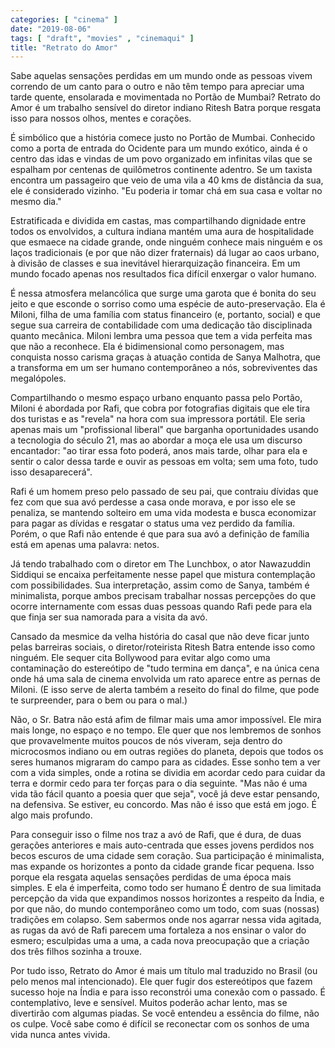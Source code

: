 ```yaml
---
categories: [ "cinema" ]
date: "2019-08-06"
tags: [ "draft", "movies" , "cinemaqui" ]
title: "Retrato do Amor"
---
```

Sabe aquelas sensações perdidas em um mundo onde as pessoas vivem
correndo de um canto para o outro e não têm tempo para apreciar uma
tarde quente, ensolarada e movimentada no Portão de Mumbai? Retrato
do Amor é um trabalho sensível do diretor indiano Ritesh Batra porque
resgata isso para nossos olhos, mentes e corações.

É simbólico que a história comece justo no Portão de Mumbai. Conhecido
como a porta de entrada do Ocidente para um mundo exótico, ainda é o
centro das idas e vindas de um povo organizado em infinitas vilas que se
espalham por centenas de quilômetros continente adentro. Se um taxista
encontra um passageiro que veio de uma vila a 40 kms de distância da
sua, ele é considerado vizinho. "Eu poderia ir tomar chá em sua casa
e voltar no mesmo dia."

Estratificada e dividida em castas, mas compartilhando dignidade entre
todos os envolvidos, a cultura indiana mantém uma aura de hospitalidade
que esmaece na cidade grande, onde ninguém conhece mais ninguém e
os laços tradicionais (e por que não dizer fraternais) dá lugar ao
caos urbano, à divisão de classes e sua inevitável hierarquização
financeira. Em um mundo focado apenas nos resultados fica difícil
enxergar o valor humano.

É nessa atmosfera melancólica que surge uma garota que é bonita do seu
jeito e que esconde o sorriso como uma espécie de auto-preservação. Ela
é Miloni, filha de uma família com status financeiro (e, portanto,
social) e que segue sua carreira de contabilidade com uma dedicação
tão disciplinada quanto mecânica. Miloni lembra uma pessoa que tem
a vida perfeita mas que não a reconhece. Ela é bidimensional como
personagem, mas conquista nosso carisma graças à atuação contida de
Sanya Malhotra, que a transforma em um ser humano contemporâneo a nós,
sobreviventes das megalópoles.

Compartilhando o mesmo espaço urbano enquanto passa pelo Portão, Miloni
é abordada por Rafi, que cobra por fotografias digitais que ele tira dos
turistas e as "revela" na hora com sua impressora portátil. Ele seria
apenas mais um "profissional liberal" que barganha oportunidades usando
a tecnologia do século 21, mas ao abordar a moça ele usa um discurso
encantador: "ao tirar essa foto poderá, anos mais tarde, olhar para ela
e sentir o calor dessa tarde e ouvir as pessoas em volta; sem uma foto,
tudo isso desaparecerá".

Rafi é um homem preso pelo passado de seu pai, que contraiu dívidas
que fez com que sua avó perdesse a casa onde morava, e por isso ele se
penaliza, se mantendo solteiro em uma vida modesta e busca economizar para
pagar as dívidas e resgatar o status uma vez perdido da família. Porém,
o que Rafi não entende é que para sua avó a definição de família
está em apenas uma palavra: netos.

Já tendo trabalhado com o diretor em The Lunchbox, o ator Nawazuddin
Siddiqui se encaixa perfeitamente nesse papel que mistura contemplação
com possibilidades. Sua interpretação, assim como de Sanya, também
é minimalista, porque ambos precisam trabalhar nossas percepções do
que ocorre internamente com essas duas pessoas quando Rafi pede para
ela que finja ser sua namorada para a visita da avó.

Cansado da mesmice da velha história do casal que não deve ficar
junto pelas barreiras sociais, o diretor/roteirista Ritesh Batra entende
isso como ninguém. Ele sequer cita Bollywood para evitar algo como uma
contaminação do estereótipo de "tudo termina em dança", e na única
cena onde há uma sala de cinema envolvida um rato aparece entre as pernas
de Miloni. (E isso serve de alerta também a reseito do final do filme,
que pode te surpreender, para o bem ou para o mal.)

Não, o Sr. Batra não está afim de filmar mais uma amor impossível. Ele
mira mais longe, no espaço e no tempo. Ele quer que nos lembremos de
sonhos que provavelmente muitos poucos de nós viveram, seja dentro do
microcosmos indiano ou em outras regiões do planeta, depois que todos
os seres humanos migraram do campo para as cidades. Esse sonho tem a ver
com a vida simples, onde a rotina se dividia em acordar cedo para cuidar
da terra e dormir cedo para ter forças para o dia seguinte. "Mas não
é uma vida tão fácil quanto a poesia quer que seja", você já deve
estar pensando, na defensiva. Se estiver, eu concordo. Mas não é isso
que está em jogo. É algo mais profundo.

Para conseguir isso o filme nos traz a avó de Rafi, que é dura, de duas
gerações anteriores e mais auto-centrada que esses jovens perdidos
nos becos escuros de uma cidade sem coração. Sua participação é
minimalista, mas expande os horizontes a ponto da cidade grande ficar
pequena. Isso porque ela resgata aquelas sensações perdidas de uma
época mais simples. E ela é imperfeita, como todo ser humano É dentro
de sua limitada percepção da vida que expandimos nossos horizontes a
respeito da Índia, e por que não, do mundo contemporâneo como um todo,
com suas (nossas) tradições em colapso. Sem sabermos onde nos agarrar
nessa vida agitada, as rugas da avó de Rafi parecem uma fortaleza a nos
ensinar o valor do esmero; esculpidas uma a uma, a cada nova preocupação
que a criação dos três filhos sozinha a trouxe.

Por tudo isso, Retrato do Amor é mais um título mal traduzido no Brasil
(ou pelo menos mal intencionado). Ele quer fugir dos estereótipos que
fazem sucesso hoje na Índia e para isso reconstrói uma conexão com o
passado. É contemplativo, leve e sensível. Muitos poderão achar lento,
mas se divertirão com algumas piadas. Se você entendeu a essência do
filme, não os culpe. Você sabe como é difícil se reconectar com os
sonhos de uma vida nunca antes vivida.
